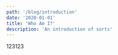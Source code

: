 ```yaml
---
path: '/blog/introduction'
date: '2020-01-01'
title: 'Who Am I?'
description: 'An introduction of sorts'
---
```


123123

